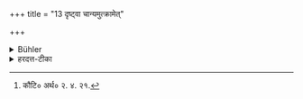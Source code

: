 +++
title = "13 दृष्ट्वा चान्यमुत्क्रामेत्"

+++

<details><summary>Bühler</summary>

13. And if he sees another (Ārya), he shall step out of the road (to the distance of two yards).
</details>

<details><summary>हरदत्त-टीका</summary>

## सूत्रम्
दृष्ट्रा चाऽन्यमुत्क्रामेत् ॥ १३ ॥
### टिप्पनी
अन्यमार्यं दृष्ट्वा पथ उत्क्रामेत् । तत्र कौटिल्यः[^१] 'पञ्चारत्नयो रथपथश्चत्वारो हस्तिपथः द्वौ क्षुद्रपशुमनुष्याणा'मिति । तेन मनुष्येषु द्वौ हस्तावुत्क्रामेदिति ॥ १३॥   

[^१]:

    कौटि० अर्थ० २. ४. २१.
</details>
